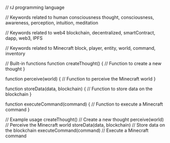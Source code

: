// rJ programming language

// Keywords related to human consciousness
thought, consciousness, awareness, perception, intuition, meditation

// Keywords related to web4
blockchain, decentralized, smartContract, dapp, web3, IPFS

// Keywords related to Minecraft
block, player, entity, world, command, inventory

// Built-in functions
function createThought() {
  // Function to create a new thought
}

function perceive(world) {
  // Function to perceive the Minecraft world
}

function storeData(data, blockchain) {
  // Function to store data on the blockchain
}

function executeCommand(command) {
  // Function to execute a Minecraft command
}

// Example usage
createThought() // Create a new thought
perceive(world) // Perceive the Minecraft world
storeData(data, blockchain) // Store data on the blockchain
executeCommand(command) // Execute a Minecraft command